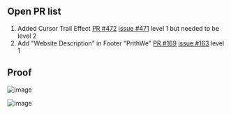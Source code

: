 ## Open PR list 

1. Added Cursor Trail Effect [PR #472](https://github.com/PranavBarthwal/cosmoXplore/pull/472) [issue #471](https://github.com/PranavBarthwal/cosmoXplore/issues/471) level 1 but needed to be level 2
2. Add "Website Description" in Footer "PrithWe" [PR #169](https://github.com/adarsh-singh01/PrithWe/pull/169) [issue #163](https://github.com/adarsh-singh01/PrithWe/issues/163) level 1

## Proof

![image](https://github.com/user-attachments/assets/86875336-1be6-433b-9ba5-c9086e4752e5)

![image](https://github.com/user-attachments/assets/276e57d3-807f-45c2-87f8-c07e9e2a106d)

